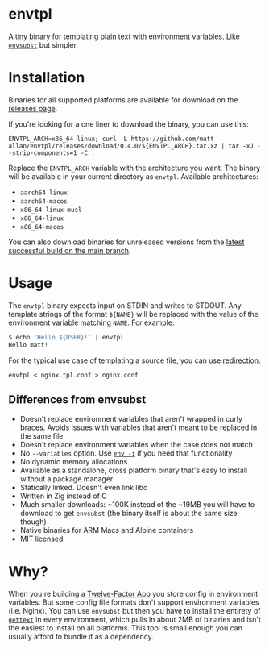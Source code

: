 # envtpl

A tiny binary for templating plain text with environment variables. Like [`envsubst`](https://linux.die.net/man/1/envsubst) but simpler.

# Installation

Binaries for all supported platforms are available for download on the [releases page](https://github.com/matt-allan/envtpl/releases).

If you're looking for a one liner to download the binary, you can use this:

```
ENVTPL_ARCH=x86_64-linux; curl -L https://github.com/matt-allan/envtpl/releases/download/0.4.0/${ENVTPL_ARCH}.tar.xz | tar -xJ --strip-components=1 -C .
```

Replace the `ENVTPL_ARCH` variable with the architecture you want. The binary will be available in your current directory as `envtpl`. Available architectures:

- `aarch64-linux`
- `aarch64-macos`
- `x86_64-linux-musl` 
- `x86_64-linux`
- `x86_64-macos`

You can also download binaries for unreleased versions from the [latest successful build on the main branch](https://github.com/matt-allan/envtpl/actions).

# Usage

The `envtpl` binary expects input on STDIN and writes to STDOUT. Any template strings of the format `${NAME}` will be replaced with the value of the environment variable matching `NAME`. For example:

```sh
$ echo 'Hello ${USER}!' | envtpl
Hello matt!
```

For the typical use case of templating a source file, you can use [redirection](https://wiki.bash-hackers.org/howto/redirection_tutorial):

```
envtpl < nginx.tpl.conf > nginx.conf
```

## Differences from envsubst

- Doesn't replace environment variables that aren't wrapped in curly braces. Avoids issues with variables that aren't meant to be replaced in the same file
- Doesn't replace environment variables when the case does not match
- No `--variables` option. Use [`env -i`](https://linux.die.net/man/1/env) if you need that functionality
- No dynamic memory allocations
- Available as a standalone, cross platform binary that's easy to install without a package manager
- Statically linked. Doesn't even link libc
- Written in Zig instead of C
- Much smaller downloads: ~100K instead of the ~19MB you will have to download to get `envsubst` (the binary itself is about the same size though)
- Native binaries for ARM Macs and Alpine containers
- MIT licensed

# Why?

When you're building a [Twelve-Factor App](https://12factor.net/) you store config in environment variables. But some config file formats don't support environment variables (i.e. Nginx). You can use `envsubst` but then you have to install the entirety of [`gettext`](https://www.gnu.org/software/gettext/) in every environment, which pulls in about 2MB of binaries and isn't the easiest to install on all platforms. This tool is small enough you can usually afford to bundle it as a dependency.
